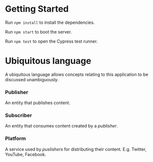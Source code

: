 # Getting Started
Run `npm install` to install the dependencies.

Run `npm start` to boot the server.

Run `npm test` to open the Cypress test runner.

# Ubiquitous language
A ubiquitous language allows concepts relating to this application to be discussed unambiguously.
### Publisher
An entity that publishes content.
### Subscriber
An entity that consumes content created by a _publisher_.
### Platform
A service used by _puslishers_ for distributing their content.
E.g. Twitter, YouTube, Facebook.